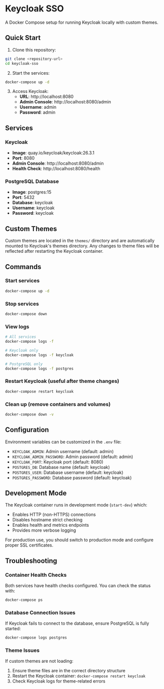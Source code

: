 # Keycloak SSO

A Docker Compose setup for running Keycloak locally with custom themes.

## Quick Start

1. Clone this repository:
```bash
git clone <repository-url>
cd keycloak-sso
```

2. Start the services:
```bash
docker-compose up -d
```

3. Access Keycloak:
   - **URL**: http://localhost:8080
   - **Admin Console**: http://localhost:8080/admin
   - **Username**: admin
   - **Password**: admin

## Services

### Keycloak
- **Image**: quay.io/keycloak/keycloak:26.3.1
- **Port**: 8080
- **Admin Console**: http://localhost:8080/admin
- **Health Check**: http://localhost:8080/health

### PostgreSQL Database
- **Image**: postgres:15
- **Port**: 5432
- **Database**: keycloak
- **Username**: keycloak
- **Password**: keycloak

## Custom Themes

Custom themes are located in the `themes/` directory and are automatically mounted to Keycloak's themes directory. Any changes to theme files will be reflected after restarting the Keycloak container.

## Commands

### Start services
```bash
docker-compose up -d
```

### Stop services
```bash
docker-compose down
```

### View logs
```bash
# All services
docker-compose logs -f

# Keycloak only
docker-compose logs -f keycloak

# PostgreSQL only
docker-compose logs -f postgres
```

### Restart Keycloak (useful after theme changes)
```bash
docker-compose restart keycloak
```

### Clean up (remove containers and volumes)
```bash
docker-compose down -v
```

## Configuration

Environment variables can be customized in the `.env` file:

- `KEYCLOAK_ADMIN`: Admin username (default: admin)
- `KEYCLOAK_ADMIN_PASSWORD`: Admin password (default: admin)
- `KEYCLOAK_PORT`: Keycloak port (default: 8080)
- `POSTGRES_DB`: Database name (default: keycloak)
- `POSTGRES_USER`: Database username (default: keycloak)
- `POSTGRES_PASSWORD`: Database password (default: keycloak)

## Development Mode

The Keycloak container runs in development mode (`start-dev`) which:
- Enables HTTP (non-HTTPS) connections
- Disables hostname strict checking
- Enables health and metrics endpoints
- Provides more verbose logging

For production use, you should switch to production mode and configure proper SSL certificates.

## Troubleshooting

### Container Health Checks
Both services have health checks configured. You can check the status with:
```bash
docker-compose ps
```

### Database Connection Issues
If Keycloak fails to connect to the database, ensure PostgreSQL is fully started:
```bash
docker-compose logs postgres
```

### Theme Issues
If custom themes are not loading:
1. Ensure theme files are in the correct directory structure
2. Restart the Keycloak container: `docker-compose restart keycloak`
3. Check Keycloak logs for theme-related errors